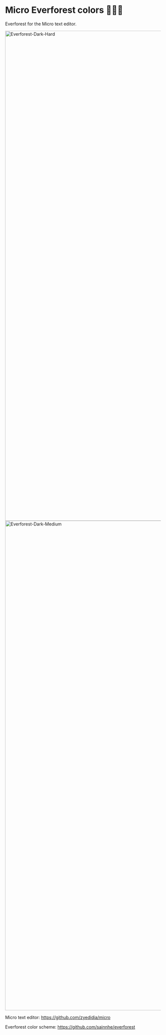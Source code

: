 # Micro Everforest colors 🌲🌳🦌
Everforest for the Micro text editor.

<img width="1583" alt="Everforest-Dark-Hard" src="https://github.com/user-attachments/assets/37ee77c9-db2a-4a35-93c4-2022d0f3aae8" />

<img width="1582" alt="Everforest-Dark-Medium" src="https://github.com/user-attachments/assets/d01dd529-fdb2-4830-af0a-719c11df631e" />

Micro text editor: https://github.com/zyedidia/micro

Everforest color scheme: https://github.com/sainnhe/everforest
